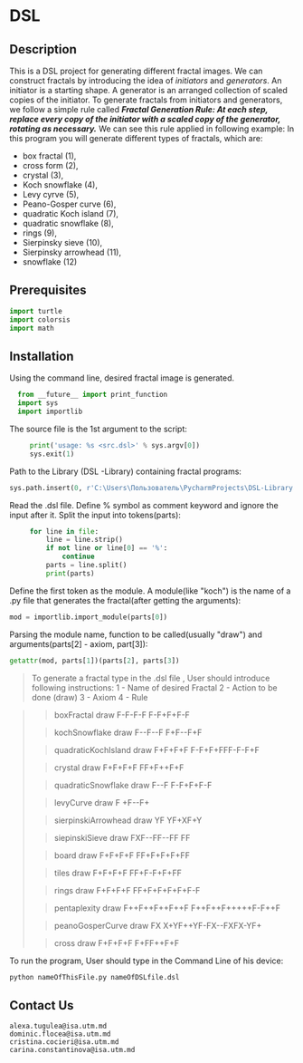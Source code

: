 # DSL

## Description
This is a DSL project for generating different fractal images. 
We can construct fractals by introducing the idea of *initiators* and *generators*. An initiator is a starting shape. A generator is an arranged collection of scaled copies of the initiator. To generate fractals from initiators and generators, we follow a simple rule called  ***Fractal Generation Rule: At each step, replace every copy of the initiator with a scaled copy of the generator, rotating as necessary.***  We can see this rule applied in following example:
In this program you will generate different types of fractals, which are: 
- box fractal (1),
- cross form (2),
- crystal (3), 
- Koch snowflake (4), 
- Levy cyrve (5), 
- Peano-Gosper curve (6), 
- quadratic Koch island (7), 
- quadratic snowflake (8), 
- rings (9), 
- Sierpinsky sieve (10), 
- Sierpinsky arrowhead (11), 
- snowflake (12)

## Prerequisites
```python
import turtle
import colorsis
import math
```

## Installation 
Using the command line, desired fractal image is generated.
```python
  from __future__ import print_function
  import sys
  import importlib
  ```

The source file is the 1st argument to the script:

```python if len(sys.argv) != 2:
	 print('usage: %s <src.dsl>' % sys.argv[0])
	 sys.exit(1) 
```

Path to the Library (DSL -Library) containing fractal programs:
```python 
sys.path.insert(0, r'C:\Users\Пользователь\PycharmProjects\DSL-Library')
```

Read the .dsl file. Define % symbol as comment keyword and ignore the input after it. Split the input into tokens(parts):
```python with open(sys.argv[1], 'r') as file:
	 for line in file:
    	 line = line.strip()
    	 if not line or line[0] == '%':
        	 continue
    	 parts = line.split()
    	 print(parts)
```

Define the first token as the module. A module(like "koch") is the name of a .py file that generates the fractal(after getting the arguments):
 ```python  
 mod = importlib.import_module(parts[0])
 ```
      
Parsing the module name, function to be called(usually "draw") and arguments(parts[2] - axiom, part[3]):
```python 
getattr(mod, parts[1])(parts[2], parts[3])
```

> To generate a fractal type in the .dsl file , User should introduce following instructions:
        1 - Name of  desired Fractal
        2 - Action to be done (draw)
        3 - Axiom
        4 - Rule

>> boxFractal draw F-F-F-F F-F+F+F-F
>
>> kochSnowflake draw F--F--F F+F--F+F
>
>> quadraticKochIsland draw F+F+F+F F-F+F+FFF-F-F+F
>
>> crystal draw F+F+F+F FF+F++F+F
>
>> quadraticSnowflake draw F--F F-F+F+F-F
>
>> levyCurve draw F +F--F+
>
>> sierpinskiArrowhead draw YF YF+XF+Y
>
>> siepinskiSieve draw FXF--FF--FF FF
>
>> board draw F+F+F+F FF+F+F+F+FF
>
>> tiles draw F+F+F+F FF+F-F+F+FF
>
>> rings draw F+F+F+F FF+F+F+F+F+F-F
>
>> pentaplexity draw F++F++F++F++F F++F++F+++++F-F++F
>
>> peanoGosperCurve draw FX X+YF++YF-FX--FXFX-YF+
>
>> cross draw F+F+F+F F+FF++F+F

To run the program, User should type in the Command Line of his device:
```python 
python nameOfThisFile.py nameOfDSLfile.dsl
```




## Contact Us 
```
alexa.tugulea@isa.utm.md
dominic.flocea@isa.utm.md
cristina.cocieri@isa.utm.md
carina.constantinova@isa.utm.md
```
